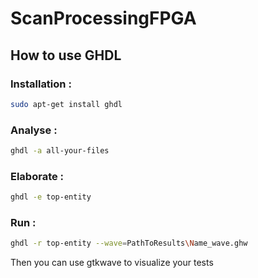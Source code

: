 # ScanProcessingFPGA


## How to use GHDL

### Installation :
```bash
sudo apt-get install ghdl
```

### Analyse :

```bash
ghdl -a all-your-files
```

### Elaborate :


```bash
ghdl -e top-entity
```

### Run :

```bash
ghdl -r top-entity --wave=PathToResults\Name_wave.ghw

```

Then you can use gtkwave to visualize your tests
